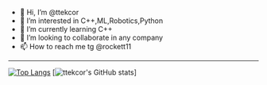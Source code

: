 - 👋 Hi, I’m @ttekcor
- 👀 I’m interested in C++,ML,Robotics,Python
- 🌱 I’m currently learning C++
- 💞️ I’m looking to collaborate in any company
- 📫 How to reach me tg @rockett11
---
[![Top Langs](https://github-readme-stats.vercel.app/api/top-langs/?username=ttekcor&show_icons=true&theme=vision-friendly-dark)](https://github.com/ttekcor/github-readme-stats)
[![ttekcor's GitHub stats](https://github-readme-stats.vercel.app/api?username=ttekcor&show_icons=true&theme=vision-friendly-dark)]
<!---
ttekcor/ttekcor is a ✨ special ✨ repository because its `README.md` (this file) appears on your GitHub profile.
You can click the Preview link to take a look at your changes.
--->
